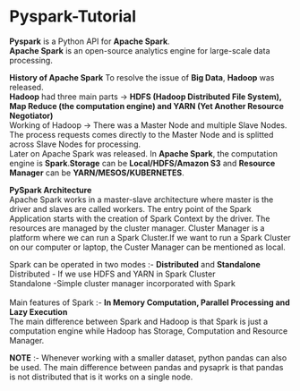 # Pyspark-Tutorial<br/>
**Pyspark** is a Python API for **Apache Spark**. <br/>
**Apache Spark** is an open-source analytics engine for large-scale data processing.<br/>

**History of Apache Spark**
To resolve the issue of **Big Data**, **Hadoop** was released.<br/>
**Hadoop** had three main parts -> **HDFS (Hadoop Distributed File System), Map Reduce (the computation engine) and YARN (Yet Another Resource Negotiator)**<br/>
Working of Hadoop -> There was a Master Node and multiple Slave Nodes. The process requests comes directly to the Master Node and is splitted across Slave Nodes for processing.<br/>
Later on Apache Spark was released. In **Apache Spark**, the computation engine is **Spark**.**Storage** can be **Local/HDFS/Amazon S3** and **Resource Manager** can be **YARN/MESOS/KUBERNETES**.<br/>

**PySpark Architecture**<br/>
Apache Spark works in a master-slave architecture where master is the driver and slaves are called workers. The entry point of the Spark Application 
starts with the creation of Spark Context by the driver. The resources are managed by the cluster manager. Cluster Manager is a platform where we can run a Spark Cluster.If we want to run a Spark Cluster on our computer or laptop, the Custer Manager can be mentioned as local.<br/>

Spark can be operated in two modes :- **Distributed** and **Standalone**<br/>
Distributed - If we use HDFS and YARN in Spark Cluster<br/>
Standalone -Simple cluster manager incorporated with Spark
<br/>
<br/>
Main features of Spark :- **In Memory Computation, Parallel Processing and Lazy Execution**<br/>
The main difference between Spark and Hadoop is that Spark is just a computation engine while Hadoop has Storage, Computation and Resource Manager.<br/>

**NOTE** :- Whenever working with a smaller dataset, python pandas can also be used. The main difference between pandas and pysaprk is that pandas is not distributed
that is it works on a single node.

